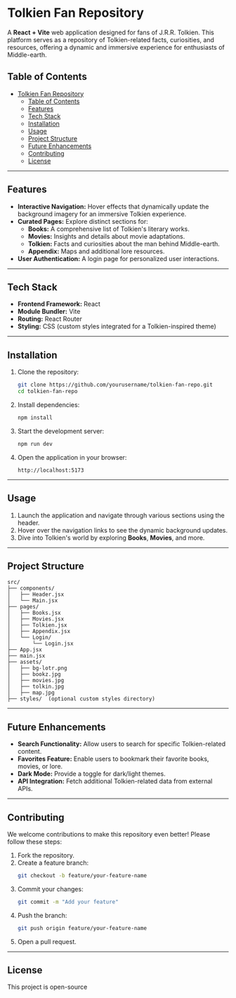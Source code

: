 # Tolkien Fan Repository

A **React + Vite** web application designed for fans of J.R.R. Tolkien. This platform serves as a repository of Tolkien-related facts, curiosities, and resources, offering a dynamic and immersive experience for enthusiasts of Middle-earth.

## Table of Contents

- [Tolkien Fan Repository](#tolkien-fan-repository)
  - [Table of Contents](#table-of-contents)
  - [Features](#features)
  - [Tech Stack](#tech-stack)
  - [Installation](#installation)
  - [Usage](#usage)
  - [Project Structure](#project-structure)
  - [Future Enhancements](#future-enhancements)
  - [Contributing](#contributing)
  - [License](#license)

---

## Features

- **Interactive Navigation:** Hover effects that dynamically update the background imagery for an immersive Tolkien experience.  
- **Curated Pages:** Explore distinct sections for:
  - **Books:** A comprehensive list of Tolkien's literary works.
  - **Movies:** Insights and details about movie adaptations.
  - **Tolkien:** Facts and curiosities about the man behind Middle-earth.
  - **Appendix:** Maps and additional lore resources.
- **User Authentication:** A login page for personalized user interactions.  

---

## Tech Stack

- **Frontend Framework:** React  
- **Module Bundler:** Vite  
- **Routing:** React Router  
- **Styling:** CSS (custom styles integrated for a Tolkien-inspired theme)  

---

## Installation

1. Clone the repository:
   ```bash
   git clone https://github.com/yourusername/tolkien-fan-repo.git
   cd tolkien-fan-repo
   ```
2. Install dependencies:
   ```bash
   npm install
   ```
3. Start the development server:
   ```bash
   npm run dev
   ```
4. Open the application in your browser:
   ```
   http://localhost:5173
   ```

---

## Usage

1. Launch the application and navigate through various sections using the header.
2. Hover over the navigation links to see the dynamic background updates.
3. Dive into Tolkien's world by exploring **Books**, **Movies**, and more.  

---

## Project Structure

```
src/
├── components/
│   ├── Header.jsx
│   └── Main.jsx
├── pages/
│   ├── Books.jsx
│   ├── Movies.jsx
│   ├── Tolkien.jsx
│   ├── Appendix.jsx
│   └── Login/
│       └── Login.jsx
├── App.jsx
├── main.jsx
├── assets/
│   ├── bg-lotr.png
│   ├── bookz.jpg
│   ├── movies.jpg
│   ├── tolkin.jpg
│   ├── map.jpg
├── styles/  (optional custom styles directory)
```

---

## Future Enhancements

- **Search Functionality:** Allow users to search for specific Tolkien-related content.
- **Favorites Feature:** Enable users to bookmark their favorite books, movies, or lore.
- **Dark Mode:** Provide a toggle for dark/light themes.
- **API Integration:** Fetch additional Tolkien-related data from external APIs.

---

## Contributing

We welcome contributions to make this repository even better! Please follow these steps:

1. Fork the repository.
2. Create a feature branch:
   ```bash
   git checkout -b feature/your-feature-name
   ```
3. Commit your changes:
   ```bash
   git commit -m "Add your feature"
   ```
4. Push the branch:
   ```bash
   git push origin feature/your-feature-name
   ```
5. Open a pull request.  

---

## License

This project is open-source